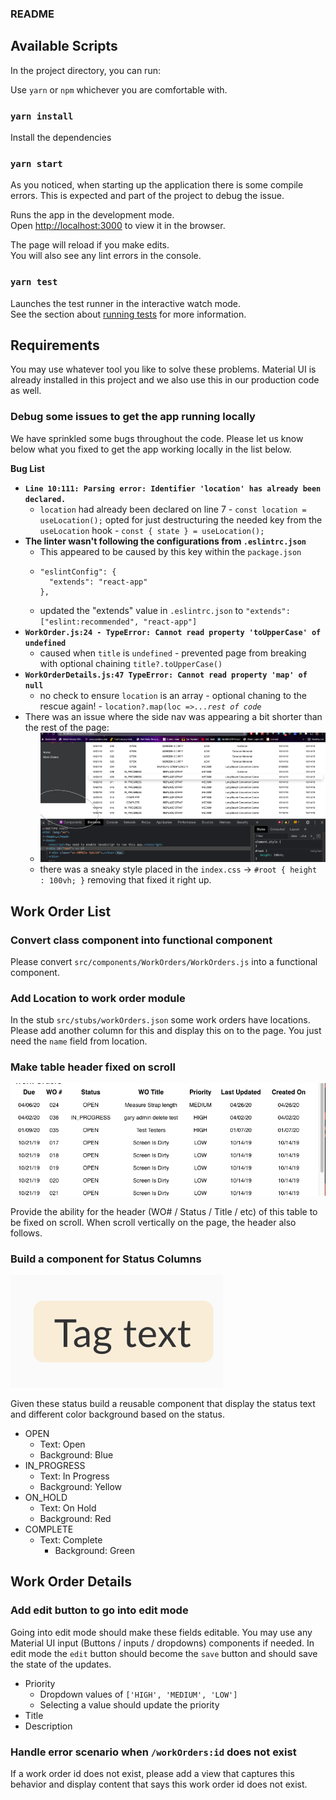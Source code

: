 ### README

## Available Scripts

In the project directory, you can run:

Use `yarn` or `npm` whichever you are comfortable with.

### `yarn install`

Install the dependencies

### `yarn start`

As you noticed, when starting up the application there is some compile errors. This is expected and part of the project to debug the issue.

Runs the app in the development mode.<br />
Open [http://localhost:3000](http://localhost:3000) to view it in the browser.

The page will reload if you make edits.<br />
You will also see any lint errors in the console.

### `yarn test`

Launches the test runner in the interactive watch mode.<br />
See the section about [running tests](https://facebook.github.io/create-react-app/docs/running-tests) for more information.

## Requirements

You may use whatever tool you like to solve these problems. Material UI is already installed in this project and we also use this in our production code as well.

### Debug some issues to get the app running locally

We have sprinkled some bugs throughout the code. Please let us know below what you fixed to get the app working locally in the list below.

**Bug List**

- **`Line 10:111: Parsing error: Identifier 'location' has already been declared.`**
  - `location` had already been declared on line 7 - `const location = useLocation();` opted for just destructuring the needed key from the `useLocation` hook - `const { state } = useLocation();`
- **The linter wasn't following the configurations from `.eslintrc.json`**
  - This appeared to be caused by this key within the `package.json`
  - ```
    "eslintConfig": {
      "extends": "react-app"
    },
    ```
  - updated the "extends" value in `.eslintrc.json` to `"extends": ["eslint:recommended", "react-app"]`
- **`WorkOrder.js:24 - TypeError: Cannot read property 'toUpperCase' of undefined`**
  - caused when `title` is `undefined` - prevented page from breaking with optional chaining `title?.toUpperCase()`
- **`WorkOrderDetails.js:47 TypeError: Cannot read property 'map' of null`**
  - no check to ensure `location` is an array - optional chaning to the rescue again! - `location?.map(loc =>`_`...rest of code`_
- There was an issue where the side nav was appearing a bit shorter than the rest of the page:
  - ![Screenshot](./src/resources/drove-me-crazy.png)
  - there was a sneaky style placed in the `index.css` -> `#root { height : 100vh; }` removing that fixed it right up.

## Work Order List

### Convert class component into functional component

Please convert `src/components/WorkOrders/WorkOrders.js` into a functional component.

### Add Location to work order module

In the stub `src/stubs/workOrders.json` some work orders have locations. Please add another column for this and display this on to the page. You just need the `name` field from location.

### Make table header fixed on scroll

![Screenshot](./src/resources/fixed-header.png)

Provide the ability for the header (WO# / Status / Title / etc) of this table to be fixed on scroll. When scroll vertically on the page, the header also follows.

### Build a component for Status Columns

![Screenshot](./src/resources/new-component.png)

Given these status build a reusable component that display the status text and different color background based on the status.

- OPEN
  - Text: Open
  - Background: Blue
- IN_PROGRESS
  - Text: In Progress
  - Background: Yellow
- ON_HOLD
  - Text: On Hold
  - Background: Red
- COMPLETE
  - Text: Complete
    - Background: Green

## Work Order Details

### Add edit button to go into edit mode

Going into edit mode should make these fields editable. You may use any Material UI input (Buttons / inputs / dropdowns) components if needed.
In edit mode the `edit` button should become the `save` button and should save the state of the updates.

- Priority
  - Dropdown values of `['HIGH', 'MEDIUM', 'LOW']`
  - Selecting a value should update the priority
- Title
- Description

### Handle error scenario when `/workOrders:id` does not exist

If a work order id does not exist, please add a view that captures this behavior and display content that says this work order id does not exist.
